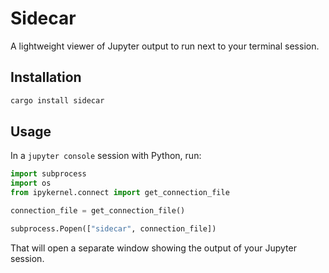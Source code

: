 # Sidecar

A lightweight viewer of Jupyter output to run next to your terminal session.

## Installation

```bash
cargo install sidecar
```

## Usage

In a `jupyter console` session with Python, run:

```python
import subprocess
import os
from ipykernel.connect import get_connection_file

connection_file = get_connection_file()

subprocess.Popen(["sidecar", connection_file])
```

That will open a separate window showing the output of your Jupyter session.
